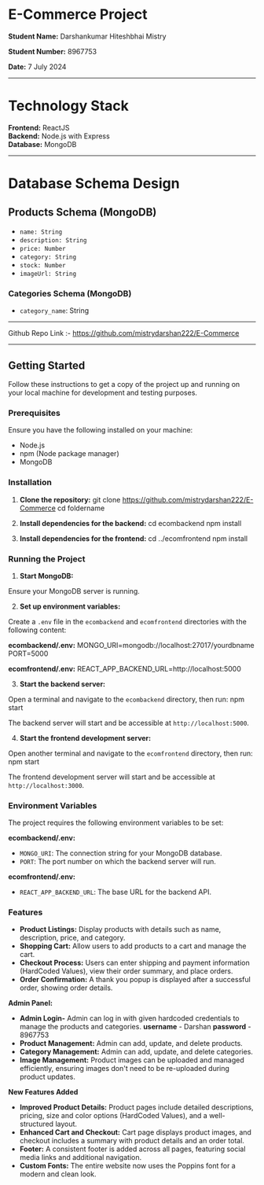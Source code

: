 # **E-Commerce Project**

**Student Name:** Darshankumar Hiteshbhai Mistry

**Student Number:** 8967753

**Date:** 7 July 2024

------------------------------------------------------------------------------------

# Technology Stack

**Frontend:** ReactJS  
**Backend:** Node.js with Express  
**Database:** MongoDB 

-------------------------------------------------------------------------------------

# Database Schema Design

## Products Schema (MongoDB)
- `name: String`
- `description: String`
- `price: Number`
- `category: String`
- `stock: Number`
- `imageUrl: String`

### Categories Schema (MongoDB)
- `category_name`: String

-------------------------------------------------------------------------------------

Github Repo Link :- https://github.com/mistrydarshan222/E-Commerce

-------------------------------------------------------------------------------------

## Getting Started
Follow these instructions to get a copy of the project up and running on your local machine for development and testing purposes.

### Prerequisites
Ensure you have the following installed on your machine:
- Node.js
- npm (Node package manager)
- MongoDB

### Installation

1. **Clone the repository:**
git clone https://github.com/mistrydarshan222/E-Commerce
cd foldername

2. **Install dependencies for the backend:**
cd ecombackend
npm install

3. **Install dependencies for the frontend:**
cd ../ecomfrontend
npm install

### Running the Project

1. **Start MongoDB:**

Ensure your MongoDB server is running. 

2. **Set up environment variables:**

Create a `.env` file in the `ecombackend` and `ecomfrontend` directories with the following content:

**ecombackend/.env:**
MONGO_URI=mongodb://localhost:27017/yourdbname
PORT=5000

**ecomfrontend/.env:**
REACT_APP_BACKEND_URL=http://localhost:5000

3. **Start the backend server:**

Open a terminal and navigate to the `ecombackend` directory, then run:
npm start

The backend server will start and be accessible at `http://localhost:5000`.

4. **Start the frontend development server:**

Open another terminal and navigate to the `ecomfrontend` directory, then run:
npm start

The frontend development server will start and be accessible at `http://localhost:3000`.

### Environment Variables
The project requires the following environment variables to be set:

**ecombackend/.env:**

- `MONGO_URI`: The connection string for your MongoDB database.
- `PORT`: The port number on which the backend server will run.

**ecomfrontend/.env:**

- `REACT_APP_BACKEND_URL`: The base URL for the backend API.


### Features

- **Product Listings:** Display products with details such as name, description, price, and category.
- **Shopping Cart:** Allow users to add products to a cart and manage the cart.
- **Checkout Process:** Users can enter shipping and payment information (HardCoded Values), view their order summary, and place orders.
- **Order Confirmation:** A thank you popup is displayed after a successful order, showing order details.

**Admin Panel:**
- **Admin Login-** Admin can log in with given hardcoded credentials to manage the products and categories.
    **username** - Darshan
    **password** - 8967753
- **Product Management:** Admin can add, update, and delete products.
- **Category Management:** Admin can add, update, and delete categories.
- **Image Management:** Product images can be uploaded and managed efficiently, ensuring images don't need to be re-uploaded during product updates.

**New Features Added**
- **Improved Product Details:** Product pages include detailed descriptions, pricing, size and color options (HardCoded Values), and a well-structured layout.
- **Enhanced Cart and Checkout:** Cart page displays product images, and checkout includes a summary with product details and an order total.
- **Footer:** A consistent footer is added across all pages, featuring social media links and additional navigation.
- **Custom Fonts:** The entire website now uses the Poppins font for a modern and clean look.